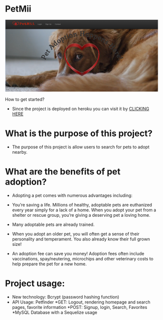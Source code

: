 # PetMii
![Screenshot of app](https://github.com/THE-group-project/project2/blob/master/public/images/preview.png)

How to get started?

   * Since the project is deployed on heroku you can visit it by 
    [CLICKING HERE](https://petmii.herokuapp.com/)

# What is the purpose of this project?
   * The purpose of this project is allow users to search for pets to adopt nearby.
   
# What are the benefits of pet adoption?

  * Adopting a pet comes with numerous advantages including:

  * You’re saving a life. Millions of healthy, adoptable pets are euthanized every year simply for a lack of a home. When you adopt your        pet from a shelter or rescue group, you’re giving a deserving pet a loving home.
  * Many adoptable pets are already trained.
  * When you adopt an older pet, you will often get a sense of their personality and temperament. You also already know their full grown       size!
  * An adoption fee can save you money! Adoption fees often include vaccinations, spay/neutering, microchips and other veterinary costs         to help prepare the pet for a new home.
 
  # Project usage:
   * New technology: Bcrypt (password hashing function)
   * API Usage: Petfinder 
   *GET: Logout, rendering homepage and search pages, favorite information
   *POST: Signup, login, Search, Favorites
   *MySQL Database with a Sequelize usage 
